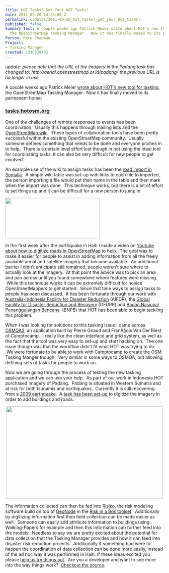 ```yaml
---
title: HOT Tasks! Get Your HOT Tasks!
date: 2011-09-20 14:25:00 Z
permalink: updates/2011-09-20_hot_tasks!_get_your_hot_tasks!
published: false
Summary Text: A couple weeks ago Patrick Meier wrote about HOT's new tool for tasking,
  the OpenStreetMap Tasking Manager.  Now it has finally moved to its permanent home:tasks.hotosm.org
Person: Kate Chapman
Project:
- Tasking Manager
created: 1316528732
---
```


<p><em>update: please note that the URL of the imagery in the Padang task has changed to: http://aerial.openstreetmap.or.id/padang/ the previous URL is no longer in use</em></p><p>A couple weeks ago Patrick Meier <a href="http://irevolution.net/2011/09/07/osm-micro-tasking/">wrote about HOT's new tool for tasking</a>, the OpenStreetMap Tasking Manager. &nbsp;Now it has finally moved to its permanent home:</p><h3><a href="http://tasks.hotosm.org/">tasks.hotosm.org</a></h3><p>One of the challenges of remote responses to events has been coordination. &nbsp;Usually this happens through mailing lists and the <a href="http://wiki.openstreetmap.org/wiki/Main_Page">OpenStreetMap wiki</a>. &nbsp;These types of collaboration tools have been pretty successful within the existing OpenStreetMap community. &nbsp;Usually someone defines something that needs to be done and everyone pitches in to help. &nbsp;There is a certain level effort lost though in not using the ideal tool for coordinating tasks, it can also be very difficult for new people to get involved.</p><p>An example use of the wiki to assign tasks has been the <a href="http://wiki.openstreetmap.org/wiki/WikiProject_Somalia/Roads">road import in Somalia</a>. &nbsp;A simple wiki table was set-up with links to each file to imported, the person importing a file would put their name in the table and then mark when the import was done. &nbsp;This technique works, but there is a bit of effort to set things up and it can be difficult for a new person to jump in.</p><p><a href="http://hot.openstreetmap.org/weblog/wp-content/uploads/2011/09/WikiProject-Somalia_Roads-OpenStreetMap-Wiki.png"><img class="aligncenter size-medium wp-image-181" title="WikiProject Somalia_Roads - OpenStreetMap Wiki" src="http://hot.openstreetmap.org/weblog/wp-content/uploads/2011/09/WikiProject-Somalia_Roads-OpenStreetMap-Wiki-300x128.png" alt="" height="128" width="300"></a></p><p>In the first week after the earthquake in Haiti I made a video on <a href="http://www.youtube.com/watch?v=D6pBBK1SHh0">Youtube about how to digitize roads in OpenStreetMap</a>&nbsp;to help. &nbsp;The goal was to make it easier for people to assist in adding information from all the freely available aerial and satellite imagery that became available. &nbsp;An additional barrier I didn't anticipate still remained, people weren't sure where to actually look at the imagery. &nbsp;At that point the advice was to pick an area and pan across until you found somewhere where features were missing. &nbsp;While this technique works it can be extremely difficult for novice OpenStreetMappers to get started. &nbsp;Since that time ways to assign tasks to people has been discussed. &nbsp;It has been fortunate through our work with <a href="http://www.aifdr.org/aifdr_public_website/">Australia-Indonesia Facility for Disaster Reduction</a>&nbsp;(AIFDR), the <a href="http://www.gfdrr.org/gfdrr/">Global Facility for Disaster Reduction and Recovery</a>&nbsp;(GFDRR) and <a href="http://www.bnpb.go.id/">Badan Nasional Penanggulangan Bencana&nbsp;</a>&nbsp;(BNPB) that HOT has been able to begin tackling this problem.</p><p>When I was looking for solutions to this tasking issue I came across <a href="http://osmqa2.qualitystreetmap.org/osmqa/">OSMQA2</a>, an application built by Pierre Giraud and FranÃ§ois&nbsp;Van Der Biest of Camptocamp. &nbsp;I really like the clean interface and grid system, as well as the fact that the tool was very easy to set-up and start hacking on. &nbsp;The one issue though was that the workflow didn't fit what HOT was trying to do. &nbsp;We were fortunate to be able to work with Camptocamp to create the OSM Tasking Manger though. &nbsp;Very similar in some ways to OSMQA, but allowing defining sets of tasks for people to work on.</p><p>Now we are going through the process of testing the new tasking application and we can use your help. &nbsp;As part of our work in Indonesia HOT purchased imagery of Padang. &nbsp;Padang is situated in Western Sumatra and at risk for both tsunamis and earthquakes. &nbsp;Currently it is still recovering from a <a href="http://en.wikipedia.org/wiki/2009_Sumatra_earthquakes">2009 earthquake</a>. &nbsp;A <a href="http://tasks.hotosm.org/job/2">task has been set-up</a>&nbsp;to digitize the imagery in order to add buildings and roads.</p><p style="text-align: center;"><a href="http://hot.openstreetmap.org/weblog/wp-content/uploads/2011/09/OSM-Tasking-Manager-Job-Imagery-of-Padang.png"><img class="aligncenter size-full wp-image-182" title="OSM Tasking Manager - Job - Imagery of Padang" src="http://hot.openstreetmap.org/weblog/wp-content/uploads/2011/09/OSM-Tasking-Manager-Job-Imagery-of-Padang.png" alt="" height="293" width="498"></a></p><p>The information collected can then be fed into <a href="https://github.com/AIFDR/riab/">Risiko</a>, the risk modeling software build on top of <a href="http://geonode.org/">GeoNode</a> in the <a href="http://riskinabox.org/">Risk in a Box toolset</a>. &nbsp;Additionally by digitizing information first then field collection can be made easier as well. &nbsp;Someone can easily add attribute information to buildings using Walking-Papers for example and then this information can further feed into the models. &nbsp;Needless to say we are pretty excited about the potential for data collection that the Tasking Manager provides and how it can feed into disaster risk reduction projects. &nbsp;Additionally if something bad were to happen the coordination of data collection can be done more easily, instead of the ad hoc way it was performed in Haiti. If these ideas excited you please <a href="http://tasks.hotosm.org/job/2">help us try things out</a>. &nbsp;Are you a developer and want to see more into the way things work? &nbsp;<a href="https://github.com/pgiraud/OSMTM">Checkout the source</a>. &nbsp;</p>
